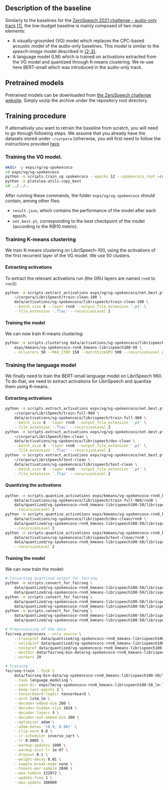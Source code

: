 ## Description of the baseline

Similarly to the baselines for the [ZeroSpeech 2021 challenge - audio-only track](https://github.com/bootphon/zerospeech2021_baseline) [[1]](LOWBUDGET.md#references), the low-budget baseline is mainly composed of two main elements:
* A visually-grounded (VG) model which replaces the CPC-based acoustic model of the audio-only baselines. This model is similar to the *speech-image* model described in [[2-3]](LOWBUDGET.md#references).
* A language model (LM) which is trained on activations extracted from the VG model and quantized through K-means clustering. We re-use here BERT-small which was introduced in the audio-only track.

## Pretrained models

Pretrained models can be downloaded from [the ZeroSpeech challenge website](https://download.zerospeech.com). Simply unzip the archive under the repository root directory.

## Training procedure

If alternatively you want to retrain the baseline from scratch, you will need to go through following steps. We assume that you already have the datasets stored under `~/corpora` (otherwise, you will first need to follow the instructions provided [here](DATASETS.md).

### Training the VG model.

```bash
mkdir -p exps/vg/vg-spokencoco
cd exps/vg/vg-spokencoco
python -m scripts.train_vg spokencoco --epochs 12 --spokencoco_root ~/corpora/spokencoco
python -m platalea.utils.copy_best
cd ../../..
```

After running these commands, the folder `exps/vg/vg-spokencoco` should contain, among other files:
* `result.json`, which contains the performance of the model after each epoch.
* `net.best.pt`, corresponding to the best checkpoint of the model (according to the R@10 metric).

### Training K-means clustering

We train K-means clustering on LibriSpeech-100, using the activations of the first recurrent layer of the VG model.
We use 50 clusters.

#### Extracting activations

To extract the relevant activations run (the GRU layers are named `rnn0` to `rnn3`):

```bash
python -m scripts.extract_activations exps/vg/vg-spokencoco/net.best.pt \
    ~/corpora/LibriSpeech/train-clean-100 \
    data/activations/vg-spokencoco/librispeech/train-clean-100 \
    --batch_size 8 --layer rnn0 --output_file_extension '.pt' \
    --file_extension '.flac' --recursionLevel 2
```

#### Training the model

We can now train K-means clustering:

```bash
python -m scripts.clustering data/activations/vg-spokencoco/librispeech/train-clean-100 \
    exps/kmeans/vg-spokencoco-rnn0_kmeans-librispeech100-50 \
    --nClusters 50 --MAX_ITER 150 --batchSizeGPU 500 --recursionLevel 2 --save
```

### Training the language model

We finally need to train the BERT-small language model on LibriSpeech 960.
To do that, we need to extract activations for LibriSpeech and quantize them using K-means.

#### Extracting activations

```bash
python -m scripts.extract_activations exps/vg/vg-spokencoco/net.best.pt \
    ~/corpora/LibriSpeech/train-full-960 \
    data/activations/vg-spokencoco/librispeech/train-full-960 \
    --batch_size 8 --layer rnn0 --output_file_extension '.pt' \
    --file_extension '.flac' --recursionLevel 2
python -m scripts.extract_activations exps/vg/vg-spokencoco/net.best.pt \
    ~/corpora/LibriSpeech/dev-clean \
    data/activations/vg-spokencoco/librispeech/dev-clean \
    --batch_size 8 --layer rnn0 --output_file_extension '.pt' \
    --file_extension '.flac' --recursionLevel 2
python -m scripts.extract_activations exps/vg/vg-spokencoco/net.best.pt \
    ~/corpora/LibriSpeech/test-clean \
    data/activations/vg-spokencoco/librispeech/test-clean \
    --batch_size 8 --layer rnn0 --output_file_extension '.pt' \
    --file_extension '.flac' --recursionLevel 2
```

#### Quantizing the activations

``` bash
python -m scripts.quantize_activations exps/kmeans/vg-spokencoco-rnn0_kmeans-librispeech100-50 \
    data/activations/vg-spokencoco/librispeech/train-full-960/rnn0 \
    data/quantized/vg-spokencoco-rnn0_kmeans-librispeech100-50/librispeech/train-full-960 \
    --recursionLevel 2
python -m scripts.quantize_activations exps/kmeans/vg-spokencoco-rnn0_kmeans-librispeech100-50 \
    data/activations/vg-spokencoco/librispeech/dev-clean/rnn0 \
    data/quantized/vg-spokencoco-rnn0_kmeans-librispeech100-50/librispeech/dev-clean \
    --recursionLevel 2
python -m scripts.quantize_activations exps/kmeans/vg-spokencoco-rnn0_kmeans-librispeech100-50 \
    data/activations/vg-spokencoco/librispeech/test-clean/rnn0 \
    data/quantized/vg-spokencoco-rnn0_kmeans-librispeech100-50/librispeech/test-clean \
    --recursionLevel 2
```

#### Training the model

We can now train the model:
``` bash
# Converting quantized output for fairseq
python -m scripts.convert_for_fairseq \
    data/quantized/vg-spokencoco-rnn0_kmeans-librispeech100-50/librispeech/train-full-960/quantized_outputs.txt \
    data/quantized/vg-spokencoco-rnn0_kmeans-librispeech100-50/librispeech/train-full-960/fairseq.txt
python -m scripts.convert_for_fairseq \
    data/quantized/vg-spokencoco-rnn0_kmeans-librispeech100-50/librispeech/dev-clean/quantized_outputs.txt \
    data/quantized/vg-spokencoco-rnn0_kmeans-librispeech100-50/librispeech/dev-clean/fairseq.txt
python -m scripts.convert_for_fairseq \
    data/quantized/vg-spokencoco-rnn0_kmeans-librispeech100-50/librispeech/test-clean/quantized_outputs.txt \
    data/quantized/vg-spokencoco-rnn0_kmeans-librispeech100-50/librispeech/test-clean/fairseq.txt

# Preprocessing of the data
fairseq.preprocess --only-source \
    --trainpref data/quantized/vg-spokencoco-rnn0_kmeans-librispeech100-50/librispeech/train-full-960/fairseq.txt \
    --validpref data/quantized/vg-spokencoco-rnn0_kmeans-librispeech100-50/librispeech/dev-clean/fairseq.txt \
    --testpref data/quantized/vg-spokencoco-rnn0_kmeans-librispeech100-50/librispeech/test-clean/fairseq.txt \
    --destdir data/fairseq-bin-data/vg-spokencoco-rnn0_kmeans-librispeech100-50/librispeech/train-full-960 \
    --workers 20

# Training
fairseq-train --fp16 \
    data/fairseq-bin-data/vg-spokencoco-rnn0_kmeans-librispeech100-50/librispeech/train-full-960 \
    --task language_modeling \
    --save-dir exps/lm/vg-spokencoco-rnn0_kmeans-librispeech100-50_lm-lstm-librispeech100 \
    --keep-last-epochs 2 \
    --tensorboard-logdir tensorboard \
    --arch lstm_lm \
    --decoder-embed-dim 200 \
    --decoder-hidden-size 1024 \
    --decoder-layers 3 \
    --decoder-out-embed-dim 200 \
    --optimizer adam \
    --adam-betas '(0.9, 0.98)' \
    --clip-norm 0.0 \
    --lr-scheduler inverse_sqrt \
    --lr 0.0005 \
    --warmup-updates 1000 \
    --warmup-init-lr 1e-07 \
    --dropout 0.1 \
    --weight-decay 0.01 \
    --sample-break-mode none \
    --tokens-per-sample 2048 \
    --max-tokens 131072 \
    --update-freq 1 \
    --max-update 100000
```